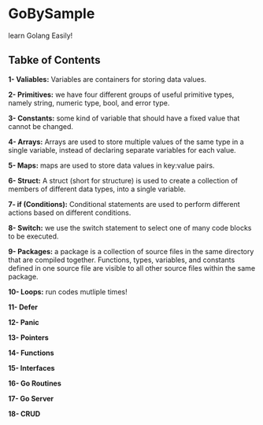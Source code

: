 
# GoBySample

learn Golang Easily!

**Tabke of Contents**
---

**1- Valiables:** Variables are containers for storing data values.

**2- Primitives:** we have four different groups of useful primitive types, namely string, numeric type, bool, and error type.

**3- Constants:** some kind of variable that should have a fixed value that cannot be changed.

**4- Arrays:** Arrays are used to store multiple values of the same type in a single variable, instead of declaring separate variables for each value.

**5- Maps:** maps are used to store data values in key:value pairs.

**6- Struct:** A struct (short for structure) is used to create a collection of members of different data types, into a single variable.

**7- if (Conditions):** Conditional statements are used to perform different actions based on different conditions.

**8- Switch:** we use the switch statement to select one of many code blocks to be executed.

**9- Packages:** a package is a collection of source files in the same directory that are compiled together. Functions, types, variables, and constants defined in one source file are visible to all other source files within the same package.

**10- Loops:** run codes mutliple times!

**11- Defer**

**12- Panic**

**13- Pointers**

**14- Functions**

**15- Interfaces**

**16- Go Routines**

**17- Go Server**

**18- CRUD**
